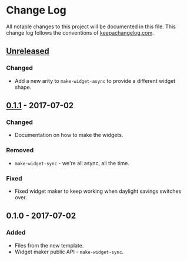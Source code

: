 # Change Log
All notable changes to this project will be documented in this file. This change log follows the conventions of [keepachangelog.com](http://keepachangelog.com/).

## [Unreleased]
### Changed
- Add a new arity to `make-widget-async` to provide a different widget shape.

## [0.1.1] - 2017-07-02
### Changed
- Documentation on how to make the widgets.

### Removed
- `make-widget-sync` - we're all async, all the time.

### Fixed
- Fixed widget maker to keep working when daylight savings switches over.

## 0.1.0 - 2017-07-02
### Added
- Files from the new template.
- Widget maker public API - `make-widget-sync`.

[Unreleased]: https://github.com/your-name/event_generator/compare/0.1.1...HEAD
[0.1.1]: https://github.com/your-name/event_generator/compare/0.1.0...0.1.1
